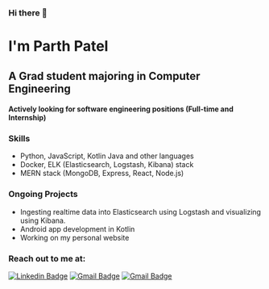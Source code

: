### Hi there 👋

I'm Parth Patel
=============

## A Grad student majoring in Computer Engineering
####  Actively looking for software engineering positions (Full-time and Internship)

### Skills

- Python, JavaScript, Kotlin Java and other languages
- Docker, ELK (Elasticsearch, Logstash, Kibana) stack 
- MERN stack (MongoDB, Express, React, Node.js)

### Ongoing Projects

- Ingesting realtime data into Elasticsearch using Logstash and visualizing using Kibana.
- Android app development in Kotlin
- Working on my personal website

### Reach out to me at:
[![Linkedin Badge](https://img.shields.io/badge/-Parth-blue?style=flat-square&logo=Linkedin&logoColor=white&link=https://www.linkedin.com/in/parthjpatel99//)](https://www.linkedin.com/in/parthjpatel99//) [![Gmail Badge](https://img.shields.io/badge/-parth8199@gmail.com-c14438?style=flat-square&logo=Gmail&logoColor=white&link=mailto:parth8199@gmail.com)](mailto:parth8199@gmail.com) [![Gmail Badge](https://img.shields.io/badge/-parthjanakbhai.patel@stonybrook.edu-c14438?style=flat-square&logo=Gmail&logoColor=white&link=mailto:parthjanakbhai.patel@stonybrook.edu)](mailto:parthjanakbhai.patel@stonybrook.edu)

<!--
**rohitkg98/rohitkg98** is a ✨ _special_ ✨ repository because its `README.md` (this file) appears on your GitHub profile.
Here are some ideas to get you started:

- 🔭 I’m currently working on ...
- 🌱 I’m currently learning ...
- 👯 I’m looking to collaborate on ...
- 🤔 I’m looking for help with ...
- 💬 Ask me about ...
- 📫 How to reach me: ...
- 😄 Pronouns: ...
- ⚡ Fun fact: ...
-->
